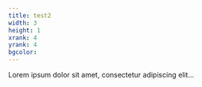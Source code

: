 ```yaml
---
title: test2
width: 3
height: 1
xrank: 4
yrank: 4
bgcolor:
---
```


Lorem ipsum dolor sit amet, consectetur adipiscing elit...
